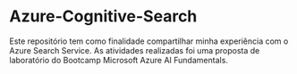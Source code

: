 # Azure-Cognitive-Search
Este repositório tem como finalidade compartilhar minha experiência com o Azure Search Service. As atividades realizadas foi uma proposta de laboratório do Bootcamp Microsoft Azure AI Fundamentals.
